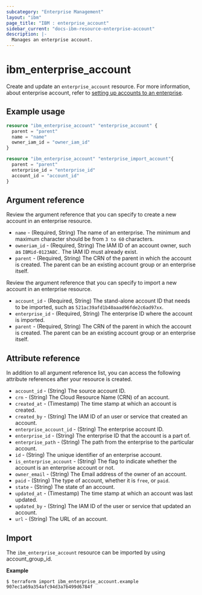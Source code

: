 ```yaml
---
subcategory: "Enterprise Management"
layout: "ibm"
page_title: "IBM : enterprise_account"
sidebar_current: "docs-ibm-resource-enterprise-account"
description: |-
  Manages an enterprise account.
---
```


# ibm_enterprise_account

Create and update an `enterprise_account` resource. For more information, about enterprise account, refer to [setting up accounts to an enterprise](https://cloud.ibm.com/docs/account?topic=account-enterprise-add).

## Example usage

```terraform
resource "ibm_enterprise_account" "enterprise_account" {
  parent = "parent"
  name = "name"
  owner_iam_id = "owner_iam_id"
}

resource "ibm_enterprise_account" "enterprise_import_account"{
  parent = "parent"
  enterprise_id = "enterprise_id"
  account_id = "account_id"
}
```

## Argument reference

Review the argument reference that you can specify to create a new account in an enterprise resource.

- `name` - (Required, String) The name of an enterprise. The minimum and maximum character should be from `3 to 60` characters.
- `owneriam_id` - (Required, String) The IAM ID of an account owner, such as `IBMid-0123ABC.` The IAM ID must already exist.
- `parent` - (Required, String) The CRN of the parent in which the account is created. The parent can be an existing account group or an enterprise itself.

Review the argument reference that you can specify to import a new account in an enterprise resource. 

- `account_id` - (Required, String) The stand-alone account ID that needs to be imported, such as `521ac39afd1b40aaad96fde2c6ad97xx`.
- `enterprise_id` - (Required, String) The enterprise ID where the account is imported.
- `parent` - (Required, String) The CRN of the parent in which the account is created. The parent can be an existing account group or an enterprise itself.

## Attribute reference

In addition to all argument reference list, you can access the following attribute references after your resource is created. 

- `account_id` - (String) The source account ID.
- `crn` - (String) The Cloud Resource Name (CRN) of an account.
- `created_at` - (Timestamp) The time stamp at which an account is created.
- `created_by` - (String) The IAM ID of an user or service that created an account.
- `enterprise_account_id` - (String) The enterprise account ID.
- `enterprise_id` - (String) The enterprise ID that the account is a part of.
- `enterprise_path` - (String) The path from the enterprise to the particular account.
- `id` - (String) The unique identifier of an enterprise account.
- `is_enterprise_account` - (String) The flag to indicate whether the account is an enterprise account or not.
- `owner_email` - (String) The Email address of the owner of an account.
- `paid` - (String) The type of account, whether it is `free`, or `paid`.
- `state` - (String) The state of an account.
- `updated_at` - (Timestamp) The time stamp at which an account was last updated.
- `updated_by` - (String) The IAM ID of the user or service that updated an account.
- `url` - (String) The URL of an account.

## Import

The `ibm_enterprise_account` resource can be imported by using account_group_id.

**Example**

```
$ terraform import ibm_enterprise_account.example 907ec1a69a354afc94d3a7b499d6784f
```

